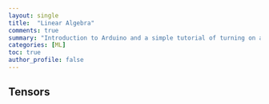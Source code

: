 ```yaml
---
layout: single
title:  "Linear Algebra"
comments: true
summary: "Introduction to Arduino and a simple tutorial of turning on a LED"
categories: [ML]
toc: true
author_profile: false
---
```


## Tensors

